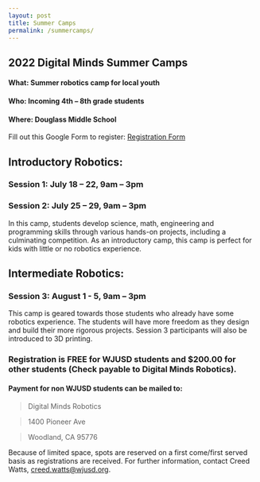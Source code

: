 ```yaml
---
layout: post
title: Summer Camps
permalink: /summercamps/
---
```


## 2022 Digital Minds Summer Camps

#### What: Summer robotics camp for local youth
#### Who: Incoming 4th – 8th grade students
#### Where: Douglass Middle School
Fill out this Google Form to register: 
<a href="https://docs.google.com/forms/d/e/1FAIpQLSeDoL5aMcuSPOWI_rw8eYgvkXhvgHpDAfPvMXV6tyTHZ6dtPA/viewform" target="_blank">Registration Form</a>

## Introductory Robotics:
### Session 1: July 18 – 22, 9am – 3pm
### Session 2: July 25 – 29, 9am – 3pm
In this camp, students develop science, math, engineering and programming skills through various hands-on projects, including a culminating competition. As an introductory camp, this camp is perfect for kids with little or no robotics experience.

## Intermediate Robotics:
### Session 3: August 1 - 5, 9am – 3pm
This camp is geared towards those students who already have some robotics experience. The students will have more freedom as they design and build their more rigorous projects. Session 3 participants will also be introduced to 3D printing.

### Registration is FREE for WJUSD students and $200.00 for other students (Check payable to Digital Minds Robotics).
#### Payment for non WJUSD students can be mailed to:
>    Digital Minds Robotics

>    1400 Pioneer Ave

>    Woodland, CA 95776

     
     
Because of limited space, spots are reserved on a first come/first served basis as registrations are received.
For further information, contact Creed Watts, creed.watts@wjusd.org.












